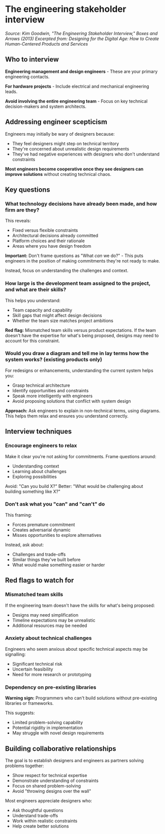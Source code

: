 # The engineering stakeholder interview

_Source: Kim Goodwin, "The Engineering Stakeholder Interview," Boxes and Arrows (2013)_
_Excerpted from: Designing for the Digital Age: How to Create Human-Centered Products and Services_

## Who to interview

**Engineering management and design engineers** - These are your primary engineering contacts.

**For hardware projects** - Include electrical and mechanical engineering leads.

**Avoid involving the entire engineering team** - Focus on key technical decision-makers and system architects.

## Addressing engineer scepticism

Engineers may initially be wary of designers because:
- They feel designers might step on technical territory
- They're concerned about unrealistic design requirements
- They've had negative experiences with designers who don't understand constraints

**Most engineers become cooperative once they see designers can improve solutions** without creating technical chaos.

## Key questions

### What technology decisions have already been made, and how firm are they?

This reveals:
- Fixed versus flexible constraints
- Architectural decisions already committed
- Platform choices and their rationale
- Areas where you have design freedom

**Important:** Don't frame questions as "What _can_ we do?" - This puts engineers in the position of making commitments they're not ready to make.

Instead, focus on understanding the challenges and context.

### How large is the development team assigned to the project, and what are their skills?

This helps you understand:
- Team capacity and capability
- Skill gaps that might affect design decisions
- Whether the team size matches project ambitions

**Red flag:** Mismatched team skills versus product expectations. If the team doesn't have the expertise for what's being proposed, designs may need to account for this constraint.

### Would you draw a diagram and tell me in lay terms how the system works? (existing products only)

For redesigns or enhancements, understanding the current system helps you:
- Grasp technical architecture
- Identify opportunities and constraints
- Speak more intelligently with engineers
- Avoid proposing solutions that conflict with system design

**Approach:** Ask engineers to explain in non-technical terms, using diagrams. This helps them relax and ensures you understand correctly.

## Interview techniques

### Encourage engineers to relax

Make it clear you're not asking for commitments. Frame questions around:
- Understanding context
- Learning about challenges
- Exploring possibilities

Avoid: "Can you build X?"
Better: "What would be challenging about building something like X?"

### Don't ask what you "can" and "can't" do

This framing:
- Forces premature commitment
- Creates adversarial dynamic
- Misses opportunities to explore alternatives

Instead, ask about:
- Challenges and trade-offs
- Similar things they've built before
- What would make something easier or harder

## Red flags to watch for

### Mismatched team skills

If the engineering team doesn't have the skills for what's being proposed:
- Designs may need simplification
- Timeline expectations may be unrealistic
- Additional resources may be needed

### Anxiety about technical challenges

Engineers who seem anxious about specific technical aspects may be signalling:
- Significant technical risk
- Uncertain feasibility
- Need for more research or prototyping

### Dependency on pre-existing libraries

**Warning sign:** Programmers who can't build solutions without pre-existing libraries or frameworks.

This suggests:
- Limited problem-solving capability
- Potential rigidity in implementation
- May struggle with novel design requirements

## Building collaborative relationships

The goal is to establish designers and engineers as partners solving problems together:
- Show respect for technical expertise
- Demonstrate understanding of constraints
- Focus on shared problem-solving
- Avoid "throwing designs over the wall"

Most engineers appreciate designers who:
- Ask thoughtful questions
- Understand trade-offs
- Work within realistic constraints
- Help create better solutions
